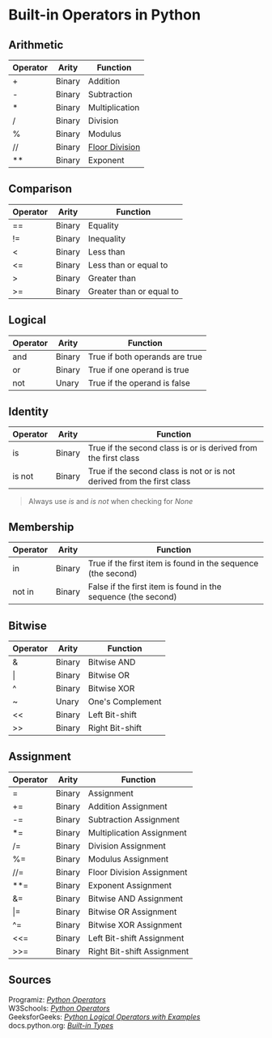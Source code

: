 # Built-in Operators in Python

## Arithmetic
| Operator | Arity | Function |
| -------- | ----- | -------- |
| + | Binary | Addition |
| - | Binary | Subtraction |
| * | Binary | Multiplication |
| / | Binary | Division |
| % | Binary | Modulus |
| // | Binary | [Floor Division](https://python-reference.readthedocs.io/en/latest/docs/operators/floor_division.html) |
| ** | Binary | Exponent |

## Comparison
| Operator | Arity | Function |
| -------- | ----- | -------- |
| == | Binary | Equality |
| != | Binary | Inequality |
| < | Binary | Less than |
| <= | Binary | Less than or equal to |
| > | Binary | Greater than |
| >= | Binary | Greater than or equal to |

## Logical
| Operator | Arity | Function |
| -------- | ----- | -------- |
| and | Binary | True if both operands are true |
| or | Binary | True if one operand is true |
| not | Unary | True if the operand is false |

## Identity
| Operator | Arity | Function |
| -------- | ----- | -------- |
| is | Binary | True if the second class is or is derived from the first class |
| is not | Binary | True if the second class is not or is not derived from the first class |
> Always use _is_ and _is not_ when checking for _None_

## Membership
| Operator | Arity | Function |
| -------- | ----- | -------- |
| in | Binary | True if the first item is found in the sequence (the second) |
| not in | Binary | False if the first item is found in the sequence (the second) |

## Bitwise
| Operator | Arity | Function |
| -------- | ----- | -------- |
| & | Binary | Bitwise AND |
| \| | Binary | Bitwise OR |
| ^ | Binary | Bitwise XOR |
| ~ | Unary | One's Complement |
| << | Binary | Left Bit-shift |
| >> | Binary | Right Bit-shift |

## Assignment
| Operator | Arity | Function |
| -------- | ----- | -------- |
| = | Binary | Assignment |
| += | Binary | Addition Assignment |
| -= | Binary | Subtraction Assignment |
| \*= | Binary | Multiplication Assignment |
| /= | Binary | Division Assignment |
| %= | Binary | Modulus Assignment |
| //= | Binary | Floor Division Assignment |
| \*\*= | Binary | Exponent Assignment |
| &= | Binary | Bitwise AND Assignment |
| \|= | Binary | Bitwise OR Assignment |
| ^= | Binary | Bitwise XOR Assignment |
| <<= | Binary | Left Bit-shift Assignment |
| >>= | Binary | Right Bit-shift Assignment |

## Sources
Programiz: [_Python Operators_](https://www.programiz.com/python-programming/operators) <br />
W3Schools: [_Python Operators_](https://www.w3schools.com/python/python_operators.asp) <br />
GeeksforGeeks: [_Python Logical Operators with Examples_](https://www.geeksforgeeks.org/python-logical-operators-with-examples-improvement-needed/) <br />
docs.python.org: [_Built-in Types_](https://docs.python.org/3/library/stdtypes.html) <br />
